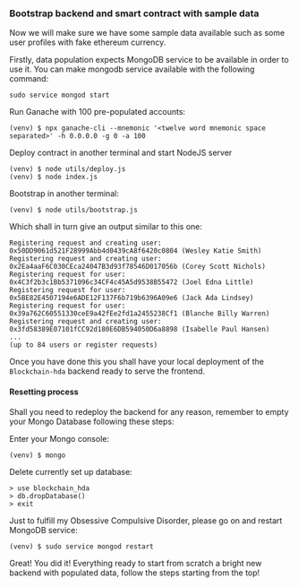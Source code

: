 ### Bootstrap backend and smart contract with sample data

Now we will make sure we have some sample data available such as some user profiles with 
fake ethereum currency.  

Firstly, data population expects MongoDB service to be available in order to use it.
You can make mongodb service available with the following command:
```
sudo service mongod start
```

Run Ganache with 100 pre-populated accounts:
```
(venv) $ npx ganache-cli --mnemonic '<twelve word mnemonic space separated>' -h 0.0.0.0 -g 0 -a 100
```

Deploy contract in another terminal and start NodeJS server
```
(venv) $ node utils/deploy.js
(venv) $ node index.js
```

Bootstrap in another terminal:
```
(venv) $ node utils/bootstrap.js
```

Which shall in turn give an output similar to this one:
```
Registering request and creating user: 0x50DD9061d521F28999Abb4d0439cA8f6420c0804 (Wesley Katie Smith)
Registering request and creating user: 0x2Ea4aaF6C030CEca24047B3d93f78546D017056b (Corey Scott Nichols)
Registering request for user:          0x4C3f2b3c1Bb5371096c34CF4c45A5d9538B55472 (Joel Edna Little)
Registering request for user:          0x5BE82E4507194e6ADE12F137F6b719b6396A09e6 (Jack Ada Lindsey)
Registering request for user:          0x39a762C60551330ceE9a42fEe2fd1a2455238Cf1 (Blanche Billy Warren)
Registering request and creating user: 0x3fd58389E07101fCC92d180E6DB594050D6a8898 (Isabelle Paul Hansen)
...
(up to 84 users or register requests)
```

Once you have done this you shall have your local deployment of the ```Blockchain-hda``` backend ready to serve
the frontend.

#### Resetting process
Shall you need to redeploy the backend for any reason, remember to empty your Mongo Database following these steps:

Enter your Mongo console:
```
(venv) $ mongo
```

Delete currently set up database:
```
> use blockchain_hda
> db.dropDatabase()
> exit
```

Just to fulfill my Obsessive Compulsive Disorder, please go on and restart MongoDB service:
```
(venv) $ sudo service mongod restart
```

Great! You did it! Everything ready to start from scratch a bright new backend with populated data, follow the steps
starting from the top!
